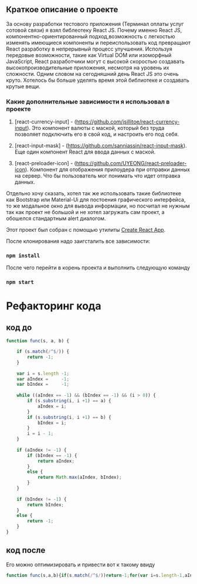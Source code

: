 ## Краткое описание о проекте
За основу разработки тестового приложения (Терминал оплаты услуг сотовой связи) я взял библеотеку React JS. Почему именно React JS, компонентно-ориентированный подход,возможность с легкостью изменять имеющиеся компоненты и переиспользовать код превращают React разработку в непрерывный процесс улучшения. Используя передовые возможности, такие как Virtual DOM или изоморфный JavaScript, React разработчики могут с высокой скоростью создавать высокопроизводительные приложения, несмотря на уровень их сложности. Одним словом на сегодняшний день React JS это очень круто. Хотелось бы больше уделять время этой библиотеке и создавать крутые вещи.

### Какие дополнительные зависимости я использовал в проекте
1) [react-currency-input] - (https://github.com/jsillitoe/react-currency-input). Это компонент валюты с маской, который без труда позволяет подключить его в свой код, и настроить его под себя.

2) [react-input-mask] - (https://github.com/sanniassin/react-input-mask). Еще один компонент React для ввода данных с маской.

2) [react-preloader-icon] - (https://github.com/UYEONG/react-preloader-icon). Компонент для отображения прилоудера при отправки данных на сервер. Что бы пользователь мог понимать что идет отправка данных.

Отдельно хочу сказать, хотел так же использовать такие библиотеке как Bootstrap или Material-Ui для постоения графического интерфейса, то же модальное окно для вывода информации, но посчитал не нужным так как проект не большой и не хотел загружать сам проект, а обошелся стандартным alert диалогом. 

Этот проект был собран с помощью утилиты [Create React App](https://github.com/facebookincubator/create-react-app).

После клонирования надо заигсталить все зависимости: 

### `npm install`

После чего перейти в корень проекта и выполнить следующую команду

### `npm start`

# Рефакторинг кода

## код до

```javascript
function func(s, a, b) {

	if (s.match(/^$/)) {
		return -1;
	}
	
	var i = s.length -1;
	var aIndex =     -1;
	var bIndex =     -1;
	
	while ((aIndex == -1) && (bIndex == -1) && (i > 0)) {
	    if (s.substring(i, i +1) == a) {
	    	aIndex = i;
    	}
	    if (s.substring(i, i +1) == b) {
	    	bIndex = i;
    	}
	    i = i - 1;
	}
	
	if (aIndex != -1) {
	    if (bIndex == -1) {
	        return aIndex;
	    }
	    else {
	        return Math.max(aIndex, bIndex);
	    }
	}
	
	if (bIndex != -1) {
	    return bIndex;
	}
	else {
	    return -1;
	}
}
```

## код после

Его можно оптимизировать и привести вот к такому ввиду

```javascript
function func(s,a,b){if(s.match(/^$/))return-1;for(var i=s.length-1,aIndex=-1,bIndex=-1;-1==aIndex&&-1==bIndex&&i>0;)s.substring(i,i+1)==&&(aIndex=i),s.substring(i,i+1)==b&&(bIndex=i),i-=1;return-1!=aIndex?-1==bIndex?aIndex:Math.max(aIndex,bIndex):-1!=bIndex?bIndex:-1}
```